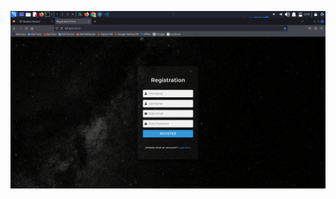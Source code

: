 ![Rasm ta'rifi](https://github.com/alijonovasilbek/Register_email_verify_use_django/blob/main/Screenshot_2024-10-01_23_18_04.png?raw=true)

